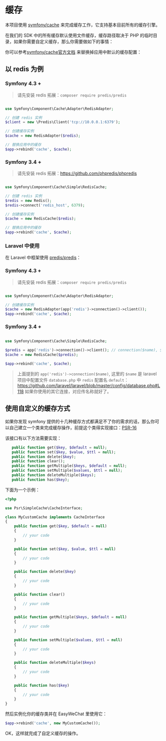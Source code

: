 # 缓存


本项目使用 [symfony/cache](https://github.com/symfony/cache) 来完成缓存工作，它支持基本目前所有的缓存引擎。

在我们的 SDK 中的所有缓存默认使用文件缓存，缓存路径取决于 PHP 的临时目录，如果你需要自定义缓存，那么你需要做如下的事情：

你可以参考[symfony/cache官方文档](https://symfony.com/doc/current/components/cache.html) 来替换掉应用中默认的缓存配置：


## 以 redis 为例


### Symfony 4.3 + 

> 请先安装 redis 拓展：`composer require predis/predis`

```php

use Symfony\Component\Cache\Adapter\RedisAdapter;

// 创建 redis 实例
$client = new \Predis\Client('tcp://10.0.0.1:6379');

// 创建缓存实例
$cache = new RedisAdapter($redis);

// 替换应用中的缓存
$app->rebind('cache', $cache);
```

### Symfony 3.4 + 

> 请先安装 redis 拓展：https://github.com/phpredis/phpredis

```php

use Symfony\Component\Cache\Simple\RedisCache;

// 创建 redis 实例
$redis = new Redis();
$redis->connect('redis_host', 6379);

// 创建缓存实例
$cache = new RedisCache($redis);

// 替换应用中的缓存
$app->rebind('cache', $cache);
```


### Laravel 中使用

在 Laravel 中框架使用 [predis/predis](https://github.com/nrk/predis)：

### Symfony 4.3 + 

> 请先安装 redis 拓展：`composer require predis/predis`

```php

use Symfony\Component\Cache\Adapter\RedisAdapter;

// 创建缓存实例
$cache = new RedisAdapter(app('redis')->connection()->client());
$app->rebind('cache', $cache);

```

### Symfony 3.4 + 

```php

use Symfony\Component\Cache\Simple\RedisCache;

$predis = app('redis')->connection()->client(); // connection($name), $name 默认为 `default`
$cache = new RedisCache($predis);

$app->rebind('cache', $cache);
```

> 上面提到的 `app('redis')->connection($name)`, 这里的 `$name` 是 laravel 项目中配置文件 `database.php` 中 `redis` 配置名 `default`：https://github.com/laravel/laravel/blob/master/config/database.php#L118
> 如果你使用的其它连接，对应传名称就好了。

## 使用自定义的缓存方式

如果你发现 symfony 提供的十几种缓存方式都满足不了你的需求的话，那么你可以自己建立一个类来完成缓存操作，前提这个类得实现接口：[PSR-16](http://www.php-fig.org/psr/psr-16/)

该接口有以下方法需要实现：

```php
   public function get($key, $default = null);
   public function set($key, $value, $ttl = null);
   public function delete($key);
   public function clear();
   public function getMultiple($keys, $default = null);
   public function setMultiple($values, $ttl = null);
   public function deleteMultiple($keys);
   public function has($key);
```

下面为一个示例：

```php
<?php

use Psr\SimpleCache\CacheInterface;

class MyCustomCache implements CacheInterface
{
    public function get($key, $default = null)
    {
        // your code
    }

    public function set($key, $value, $ttl = null)
    {
        // your code
    }

    public function delete($key)
    {
        // your code
    }

    public function clear()
    {
        // your code
    }

    public function getMultiple($keys, $default = null)
    {
        // your code
    }

    public function setMultiple($values, $ttl = null)
    {
        // your code
    }

    public function deleteMultiple($keys)
    {
        // your code
    }

    public function has($key)
    {
        // your code
    }
}
```

然后实例化你的缓存类并在 EasyWeChat 里使用它：

```php
$app->rebind('cache', new MyCustomCache());
```

OK，这样就完成了自定义缓存的操作。
